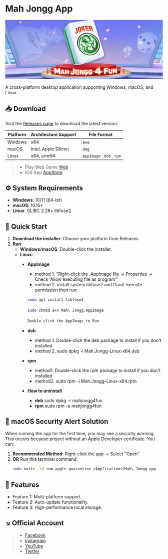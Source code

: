 # Mah Jongg App

![Banner](https://github.com/Mahj4Fun/MahJongg4fun/blob/main/banner.jpg) <!-- Replace with project banner -->

A cross-platform desktop application supporting Windows, macOS, and Linux.

## 📥 Download

Visit the [Releases page](https://github.com/Mahj4Fun/MahJongg4fun/releases) to download the latest version:

| Platform   | Architecture Support | File Format   |
|------------|----------------------|---------------|
| Windows    | x64                  | `.exe`        |
| macOS      | Intel, Apple Silicon | `.dmg`        |
| Linux      | x64, arm64           | `.AppImage` `.deb` `.rpm` |           

> - Play Web Game [Web](https://www.mahjongg4fun.com)
> - iOS App [AppStore](https://apps.apple.com/app/id6746219026)

## ⚙️ System Requirements

- ​**Windows**: 10/11 (64-bit)
- ​**macOS**: 10.15+
- ​**Linux**: GLIBC 2.28+   libfuse2

## 🚀 Quick Start

1. ​**Download the installer**: Choose your platform from Releases.
2. ​**Run**:
   - ​**Windows/macOS**: Double-click the installer.
   - ​**Linux**:
     - **AppImage** 
        - method 1. “Right-click the .AppImage file → Properties → Check ‘Allow executing file as program’”
        - method 2. install system libfuse2 and Grant execute permission then run:
        ```bash
        sudo apt install libfuse2
     
        sudo chmod a+x Mah\ Jongg.AppImage

        Double-click the AppImage to Run
        ```
     - **deb**
        - method 1. Double-click the deb package to install if you don't installed
        - method 2. sudo dpkg -i Mah.Jongg-Linux-x64.deb
     - **rpm**
        - method1. Double-click the rpm package to install if you don't installed
        - method2. sudo rpm -i Mah.Jongg-Linux-x64.rpm

     - **How to uninstall**
       - **deb** sudo dpkg -r mahjongg4fun
       - **rpm** sudo rpm -e mahjongg4fun
       
## 🚀 macOS Security Alert Solution

When running the app for the first time, you may see a security warning. This occurs because project without an Apple Developer certificate. You can:

1. ​**Recommended Method**: Right-click the app → Select "Open"
2. ​**OR**​ Run this terminal command:
   ```bash
   sudo xattr -rd com.apple.quarantine /Applications/Mah\ Jongg.app
   
## 📖 Features

- Feature 1: Multi-platform support.
- Feature 2: Auto-update functionality.
- Feature 3: High-performance local storage.


## ↘️ Official Account

> - [Facebook](https://www.facebook.com/MahJongg4Fun)
> - [Instagram](https://www.instagram.com/mahj4fun/)
> - [YouTube](https://www.youtube.com/@MahJongg4Fun)
> - [Twitter](https://twitter.com/FunMah97331)
